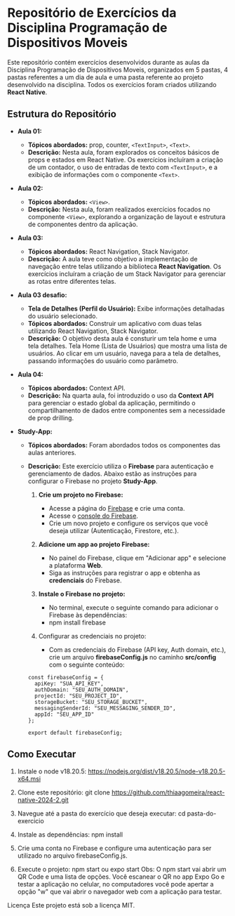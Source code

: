 # Repositório de Exercícios da Disciplina Programação de Dispositivos Moveis

Este repositório contém exercícios desenvolvidos durante as aulas da Disciplina Programação de Dispositivos Moveis, organizados em 5 pastas, 4 pastas referentes a um dia de aula e uma pasta referente ao projeto desenvolvido na disciplina. Todos os exercícios foram criados utilizando **React Native**.

## Estrutura do Repositório

- **Aula 01:**
  - **Tópicos abordados:** prop, counter, `<TextInput>`, `<Text>`.
  - **Descrição:** Nesta aula, foram explorados os conceitos básicos de props e estados em React Native. Os exercícios incluíram a criação de um contador, o uso de entradas de texto com `<TextInput>`, e a exibição de informações com o componente `<Text>`.

- **Aula 02:**
  - **Tópicos abordados:** `<View>`.
  - **Descrição:** Nesta aula, foram realizados exercícios focados no componente `<View>`, explorando a organização de layout e estrutura de componentes dentro da aplicação.

- **Aula 03:**
  - **Tópicos abordados:** React Navigation, Stack Navigator.
  - **Descrição:** A aula teve como objetivo a implementação de navegação entre telas utilizando a biblioteca **React Navigation**. Os exercícios incluíram a criação de um Stack Navigator para gerenciar as rotas entre diferentes telas.

- **Aula 03 desafio:**
  - **Tela de Detalhes (Perfil do Usuário):** Exibe informações detalhadas do usuário selecionado.
  - **Tópicos abordados:** Construir um aplicativo com duas telas utilizando React Navigation, Stack Navigator.
  - **Descrição:** O objetivo desta aula é consturir um tela home e uma tela detalhes. Tela Home (Lista de Usuários) que mostra uma lista de usuários. Ao clicar em um usuário, navega para a tela de detalhes, passando informações do usuário como parâmetro.

- **Aula 04:**
  - **Tópicos abordados:** Context API.
  - **Descrição:** Na quarta aula, foi introduzido o uso da **Context API** para gerenciar o estado global da aplicação, permitindo o compartilhamento de dados entre componentes sem a necessidade de prop drilling.

- **Study-App:**
  - **Tópicos abordados:** Foram abordados todos os componentes das aulas anteriores.
  - **Descrição:** Este exercício utiliza o **Firebase** para autenticação e gerenciamento de dados. Abaixo estão as instruções para configurar o Firebase no projeto **Study-App**.
      1. **Crie um projeto no Firebase:**
         - Acesse a página do [Firebase](https://firebase.google.com/) e crie uma conta.
         - Acesse o [console do Firebase](https://console.firebase.google.com/).
         - Crie um novo projeto e configure os serviços que você deseja utilizar (Autenticação, Firestore, etc.).

      3. **Adicione um app ao projeto Firebase:**
         - No painel do Firebase, clique em "Adicionar app" e selecione a plataforma **Web**.
         - Siga as instruções para registrar o app e obtenha as **credenciais** do Firebase.

      4. **Instale o Firebase no projeto:**
         - No terminal, execute o seguinte comando para adicionar o Firebase às dependências:
         - npm install firebase

      5. Configurar as credenciais no projeto:
         - Com as credenciais do Firebase (API key, Auth domain, etc.), crie um arquivo **firebaseConfig.js** no caminho **src/config** com o seguinte conteúdo:
      
        const firebaseConfig = {
          apiKey: "SUA_API_KEY",
          authDomain: "SEU_AUTH_DOMAIN",
          projectId: "SEU_PROJECT_ID",
          storageBucket: "SEU_STORAGE_BUCKET",
          messagingSenderId: "SEU_MESSAGING_SENDER_ID",
          appId: "SEU_APP_ID"
        };
        
        export default firebaseConfig;


## Como Executar

1. Instale o node v18.20.5:
   https://nodejs.org/dist/v18.20.5/node-v18.20.5-x64.msi
   
3. Clone este repositório:
   git clone https://github.com/thiaagomeira/react-native-2024-2.git

4. Navegue até a pasta do exercício que deseja executar:
   cd pasta-do-exercicio

5. Instale as dependências:
   npm install

6. Crie uma conta no Firebase e configure uma autenticação para ser utilizado no arquivo firebaseConfig.js.

7. Execute o projeto:
   npm start ou expo start
   Obs: O npm start vai abrir um QR Code e uma lista de opções. Você escanear o QR no app Expo Go e testar a aplicação no celular, no computadores você pode apertar a opção "w" que vai abrir o navegador web com a     aplicação para testar.

Licença
Este projeto está sob a licença MIT.
